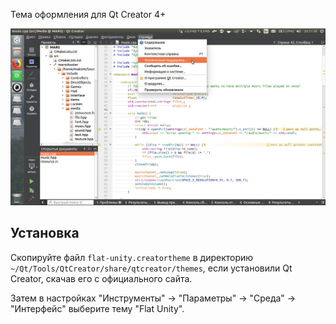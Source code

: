 Тема оформления для Qt Creator 4+

![flat-unity](flat-unity-creatortheme.png)

## Установка

Скопируйте файл `flat-unity.creatortheme` в директорию `~/Qt/Tools/QtCreator/share/qtcreator/themes`, если установили Qt Creator, скачав его с официального сайта.

Затем в настройках "Инструменты" -> "Параметры" -> "Среда" -> "Интерфейс" выберите тему "Flat Unity".